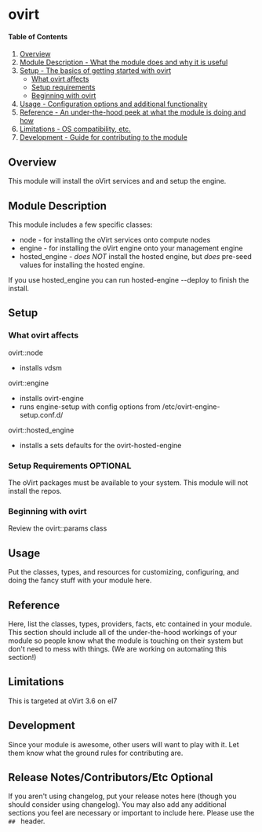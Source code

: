# ovirt

#### Table of Contents

1. [Overview](#overview)
2. [Module Description - What the module does and why it is useful](#module-description)
3. [Setup - The basics of getting started with ovirt](#setup)
    * [What ovirt affects](#what-ovirt-affects)
    * [Setup requirements](#setup-requirements)
    * [Beginning with ovirt](#beginning-with-ovirt)
4. [Usage - Configuration options and additional functionality](#usage)
5. [Reference - An under-the-hood peek at what the module is doing and how](#reference)
5. [Limitations - OS compatibility, etc.](#limitations)
6. [Development - Guide for contributing to the module](#development)

## Overview

This module will install the oVirt services and and setup the engine.

## Module Description

This module includes a few specific classes:

* node - for installing the oVirt services onto compute nodes
* engine - for installing the oVirt engine onto your management engine
* hosted_engine - *does NOT* install the hosted engine, but *does* pre-seed
                  values for installing the hosted engine.

If you use hosted_engine you can run hosted-engine --deploy to finish
the install.

## Setup

### What ovirt affects

ovirt::node
* installs vdsm

ovirt::engine
* installs ovirt-engine
* runs engine-setup with config options from /etc/ovirt-engine-setup.conf.d/

ovirt::hosted_engine
* installs a sets defaults for the ovirt-hosted-engine

### Setup Requirements **OPTIONAL**

The oVirt packages must be available to your system.
This module will not install the repos.

### Beginning with ovirt

Review the ovirt::params class 

## Usage

Put the classes, types, and resources for customizing, configuring, and doing
the fancy stuff with your module here.

## Reference

Here, list the classes, types, providers, facts, etc contained in your module.
This section should include all of the under-the-hood workings of your module so
people know what the module is touching on their system but don't need to mess
with things. (We are working on automating this section!)

## Limitations

This is targeted at oVirt 3.6 on el7

## Development

Since your module is awesome, other users will want to play with it. Let them
know what the ground rules for contributing are.

## Release Notes/Contributors/Etc **Optional**

If you aren't using changelog, put your release notes here (though you should
consider using changelog). You may also add any additional sections you feel are
necessary or important to include here. Please use the `## ` header.

